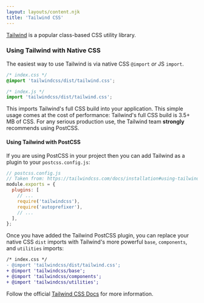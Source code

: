 ```yaml
---
layout: layouts/content.njk
title: 'Tailwind CSS'
---
```


[Tailwind](https://tailwindcss.com) is a popular class-based CSS utility library.

### Using Tailwind with Native CSS

The easiest way to use Tailwind is via native CSS `@import` _or_ JS `import`.

```css
/* index.css */
@import 'tailwindcss/dist/tailwind.css';
```

```js
/* index.js */
import 'tailwindcss/dist/tailwind.css';
```

This imports Tailwind's full CSS build into your application. This simple usage comes at the cost of performance: Tailwind's full CSS build is 3.5+ MB of CSS. For any serious production use, the Tailwind team **strongly** recommends using PostCSS.

#### Using Tailwind with PostCSS

If you are using PostCSS in your project then you can add Tailwind as a plugin to your `postcss.config.js`:

```js
// postcss.config.js
// Taken from: https://tailwindcss.com/docs/installation#using-tailwind-with-postcss
module.exports = {
  plugins: [
    // ...
    require('tailwindcss'),
    require('autoprefixer'),
    // ...
  ],
};
```

Once you have added the Tailwind PostCSS plugin, you can replace your native CSS `dist` imports with Tailwind's more powerful `base`, `components`, and `utilities` imports:

```diff
/* index.css */
- @import 'tailwindcss/dist/tailwind.css';
+ @import 'tailwindcss/base';
+ @import 'tailwindcss/components';
+ @import 'tailwindcss/utilities';
```

Follow the official [Tailwind CSS Docs](https://tailwindcss.com/docs/installation/#using-tailwind-with-postcss) for more information.
